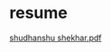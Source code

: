 # resume  
[shudhanshu shekhar.pdf](https://github.com/ShudhanshuShekhar123/resume/files/12049755/shudhanshu.shekhar.pdf)
